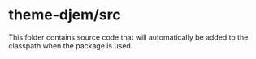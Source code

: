# theme-djem/src

This folder contains source code that will automatically be added to the classpath when
the package is used.
